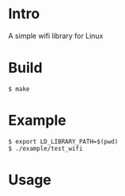 # Intro
A simple wifi library for Linux

# Build
```
$ make
```

# Example
```
$ export LD_LIBRARY_PATH=$(pwd)
$ ./example/test_wifi
```

# Usage
